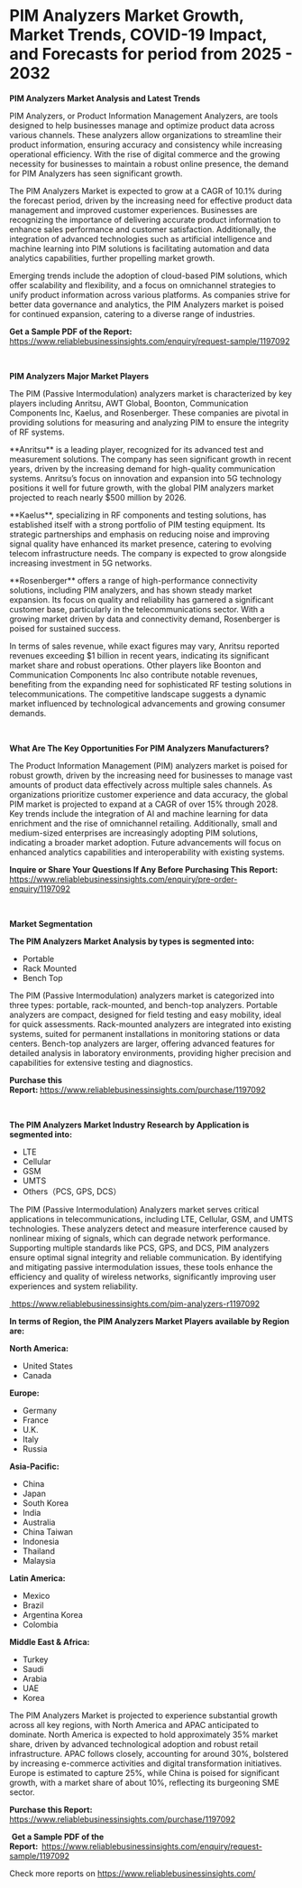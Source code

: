 <p><h1>PIM Analyzers Market Growth, Market Trends, COVID-19 Impact, and Forecasts for period from 2025 - 2032</h1></p><p><strong>PIM Analyzers Market Analysis and Latest Trends</strong></p>
<p><p>PIM Analyzers, or Product Information Management Analyzers, are tools designed to help businesses manage and optimize product data across various channels. These analyzers allow organizations to streamline their product information, ensuring accuracy and consistency while increasing operational efficiency. With the rise of digital commerce and the growing necessity for businesses to maintain a robust online presence, the demand for PIM Analyzers has seen significant growth.</p><p>The PIM Analyzers Market is expected to grow at a CAGR of 10.1% during the forecast period, driven by the increasing need for effective product data management and improved customer experiences. Businesses are recognizing the importance of delivering accurate product information to enhance sales performance and customer satisfaction. Additionally, the integration of advanced technologies such as artificial intelligence and machine learning into PIM solutions is facilitating automation and data analytics capabilities, further propelling market growth.</p><p>Emerging trends include the adoption of cloud-based PIM solutions, which offer scalability and flexibility, and a focus on omnichannel strategies to unify product information across various platforms. As companies strive for better data governance and analytics, the PIM Analyzers market is poised for continued expansion, catering to a diverse range of industries.</p></p>
<p><strong>Get a Sample PDF of the Report:&nbsp;</strong> <a href="https://www.reliablebusinessinsights.com/enquiry/request-sample/1197092?utm_campaign=2234&utm_medium=2&utm_source=Github&utm_content=ia&utm_term=19022025&utm_id=pim-analyzers">https://www.reliablebusinessinsights.com/enquiry/request-sample/1197092</a></p>
<p>&nbsp;</p>
<p><strong>PIM Analyzers Major Market Players</strong></p>
<p><p>The PIM (Passive Intermodulation) analyzers market is characterized by key players including Anritsu, AWT Global, Boonton, Communication Components Inc, Kaelus, and Rosenberger. These companies are pivotal in providing solutions for measuring and analyzing PIM to ensure the integrity of RF systems.</p><p>**Anritsu** is a leading player, recognized for its advanced test and measurement solutions. The company has seen significant growth in recent years, driven by the increasing demand for high-quality communication systems. Anritsu’s focus on innovation and expansion into 5G technology positions it well for future growth, with the global PIM analyzers market projected to reach nearly $500 million by 2026.</p><p>**Kaelus**, specializing in RF components and testing solutions, has established itself with a strong portfolio of PIM testing equipment. Its strategic partnerships and emphasis on reducing noise and improving signal quality have enhanced its market presence, catering to evolving telecom infrastructure needs. The company is expected to grow alongside increasing investment in 5G networks.</p><p>**Rosenberger** offers a range of high-performance connectivity solutions, including PIM analyzers, and has shown steady market expansion. Its focus on quality and reliability has garnered a significant customer base, particularly in the telecommunications sector. With a growing market driven by data and connectivity demand, Rosenberger is poised for sustained success.</p><p>In terms of sales revenue, while exact figures may vary, Anritsu reported revenues exceeding $1 billion in recent years, indicating its significant market share and robust operations. Other players like Boonton and Communication Components Inc also contribute notable revenues, benefiting from the expanding need for sophisticated RF testing solutions in telecommunications. The competitive landscape suggests a dynamic market influenced by technological advancements and growing consumer demands.</p></p>
<p>&nbsp;</p>
<p><strong>What Are The Key Opportunities For PIM Analyzers Manufacturers?</strong></p>
<p><p>The Product Information Management (PIM) analyzers market is poised for robust growth, driven by the increasing need for businesses to manage vast amounts of product data effectively across multiple sales channels. As organizations prioritize customer experience and data accuracy, the global PIM market is projected to expand at a CAGR of over 15% through 2028. Key trends include the integration of AI and machine learning for data enrichment and the rise of omnichannel retailing. Additionally, small and medium-sized enterprises are increasingly adopting PIM solutions, indicating a broader market adoption. Future advancements will focus on enhanced analytics capabilities and interoperability with existing systems.</p></p>
<p><strong>Inquire or Share Your Questions If Any Before Purchasing This Report:</strong> <a href="https://www.reliablebusinessinsights.com/enquiry/pre-order-enquiry/1197092?utm_campaign=2234&utm_medium=2&utm_source=Github&utm_content=ia&utm_term=19022025&utm_id=pim-analyzers">https://www.reliablebusinessinsights.com/enquiry/pre-order-enquiry/1197092</a></p>
<p>&nbsp;</p>
<p><strong>Market Segmentation</strong></p>
<p><strong>The PIM Analyzers Market Analysis by types is segmented into:</strong></p>
<p><ul><li>Portable</li><li>Rack Mounted</li><li>Bench Top</li></ul></p>
<p><p>The PIM (Passive Intermodulation) analyzers market is categorized into three types: portable, rack-mounted, and bench-top analyzers. Portable analyzers are compact, designed for field testing and easy mobility, ideal for quick assessments. Rack-mounted analyzers are integrated into existing systems, suited for permanent installations in monitoring stations or data centers. Bench-top analyzers are larger, offering advanced features for detailed analysis in laboratory environments, providing higher precision and capabilities for extensive testing and diagnostics.</p></p>
<p><strong>Purchase this Report:&nbsp;</strong><a href="https://www.reliablebusinessinsights.com/purchase/1197092?utm_campaign=2234&utm_medium=2&utm_source=Github&utm_content=ia&utm_term=19022025&utm_id=pim-analyzers">https://www.reliablebusinessinsights.com/purchase/1197092</a></p>
<p>&nbsp;</p>
<p><strong>The PIM Analyzers Market Industry Research by Application is segmented into:</strong></p>
<p><ul><li>LTE</li><li>Cellular</li><li>GSM</li><li>UMTS</li><li>Others（PCS, GPS, DCS）</li></ul></p>
<p><p>The PIM (Passive Intermodulation) Analyzers market serves critical applications in telecommunications, including LTE, Cellular, GSM, and UMTS technologies. These analyzers detect and measure interference caused by nonlinear mixing of signals, which can degrade network performance. Supporting multiple standards like PCS, GPS, and DCS, PIM analyzers ensure optimal signal integrity and reliable communication. By identifying and mitigating passive intermodulation issues, these tools enhance the efficiency and quality of wireless networks, significantly improving user experiences and system reliability.</p></p>
<p><a href="https://www.reliablebusinessinsights.com/pim-analyzers-r1197092?utm_campaign=2234&utm_medium=2&utm_source=Github&utm_content=ia&utm_term=19022025&utm_id=pim-analyzers">&nbsp;https://www.reliablebusinessinsights.com/pim-analyzers-r1197092</a></p>
<p><strong>In terms of Region, the PIM Analyzers Market Players available by Region are:</strong></p>
<p>
    <p> <strong> North America: </strong>
        <ul>
            <li>United States</li>
            <li>Canada</li>
        </ul>
        </p> 
    <p> <strong> Europe: </strong>
        <ul>
            <li>Germany</li>
            <li>France</li>
            <li>U.K.</li>
            <li>Italy</li>
            <li>Russia</li>
        </ul>
        </p> 
    <p> <strong> Asia-Pacific: </strong>
        <ul>
            <li>China</li>
            <li>Japan</li>
            <li>South Korea</li>
            <li>India</li>
            <li>Australia</li>
            <li>China Taiwan</li>
            <li>Indonesia</li>
            <li>Thailand</li>
            <li>Malaysia</li>
        </ul>
        </p> 
    <p> <strong> Latin America: </strong>
        <ul>
            <li>Mexico</li>
            <li>Brazil</li>
            <li>Argentina Korea</li>
            <li>Colombia</li>
        </ul>
        </p> 
    <p> <strong> Middle East & Africa: </strong>
        <ul>
            <li>Turkey</li>
            <li>Saudi</li>
            <li>Arabia</li>
            <li>UAE</li>
            <li>Korea</li>
        </ul>
    </p>
    </p>
<p><p>The PIM Analyzers Market is projected to experience substantial growth across all key regions, with North America and APAC anticipated to dominate. North America is expected to hold approximately 35% market share, driven by advanced technological adoption and robust retail infrastructure. APAC follows closely, accounting for around 30%, bolstered by increasing e-commerce activities and digital transformation initiatives. Europe is estimated to capture 25%, while China is poised for significant growth, with a market share of about 10%, reflecting its burgeoning SME sector.</p></p>
<p><strong>Purchase this Report: </strong><a href="https://www.reliablebusinessinsights.com/purchase/1197092?utm_campaign=2234&utm_medium=2&utm_source=Github&utm_content=ia&utm_term=19022025&utm_id=pim-analyzers">https://www.reliablebusinessinsights.com/purchase/1197092</a></p>
<p>&nbsp;<strong>Get a Sample PDF of the Report:&nbsp;&nbsp;</strong><a href="https://www.reliablebusinessinsights.com/enquiry/request-sample/1197092?utm_campaign=2234&utm_medium=2&utm_source=Github&utm_content=ia&utm_term=19022025&utm_id=pim-analyzers">https://www.reliablebusinessinsights.com/enquiry/request-sample/1197092</a></p>
<p><strong></strong></p>
<p>Check more reports on <a href="https://www.reliablebusinessinsights.com/?utm_campaign=2234&utm_medium=2&utm_source=Github&utm_content=ia&utm_term=19022025&utm_id=pim-analyzers">https://www.reliablebusinessinsights.com/</a></p>